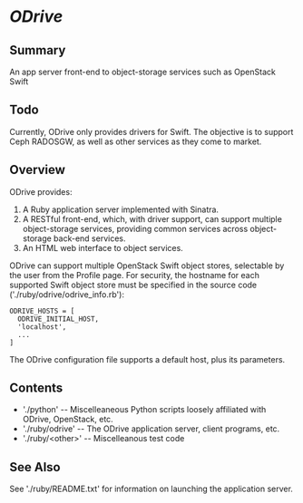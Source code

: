 
<!--![ODrive](./images/ODrive.png "ODrive")-->
*ODrive*
========

Summary
-------

An app server front-end to object-storage services
such as OpenStack Swift

Todo
----

Currently, ODrive only provides drivers for Swift.  The objective is to
support Ceph RADOSGW, as well as other services as they come to market.

Overview
--------

ODrive provides:
  1. A Ruby application server implemented with Sinatra.
  2. A RESTful front-end, which, with driver support, can support
     multiple object-storage services, providing common services across
     object-storage back-end services.
  3. An HTML web interface to object services.

ODrive can support multiple OpenStack Swift object stores, selectable by
the user from the Profile page.  For security, the hostname for each
supported Swift object store must be specified in the source code
('./ruby/odrive/odrive_info.rb'):

    ODRIVE_HOSTS = [
      ODRIVE_INITIAL_HOST,
      'localhost',
      ...
    ]

The ODrive configuration file supports a default host, plus its
parameters.

Contents
--------

* './python' -- Miscelleaneous Python scripts loosely affiliated with ODrive, OpenStack, etc.
* './ruby/odrive' -- The ODrive application server, client programs, etc.
* './ruby/&lt;other&gt;' -- Miscelleanous test code

See Also
--------

See './ruby/README.txt' for information on launching the application server.

